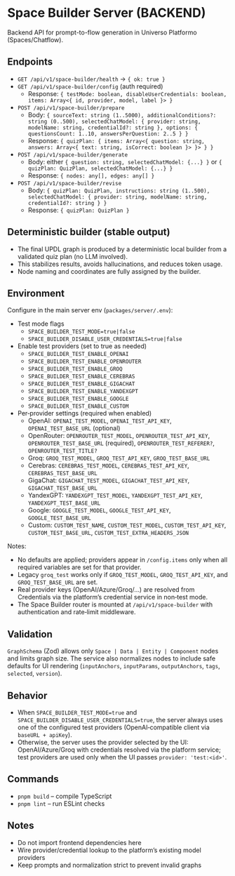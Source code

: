 # Space Builder Server (BACKEND)

Backend API for prompt-to-flow generation in Universo Platformo (Spaces/Chatflow).

## Endpoints

-   `GET /api/v1/space-builder/health` → `{ ok: true }`
-   `GET /api/v1/space-builder/config` (auth required)
    -   Response: `{ testMode: boolean, disableUserCredentials: boolean, items: Array<{ id, provider, model, label }> }`
-   `POST /api/v1/space-builder/prepare`
    -   Body: `{ sourceText: string (1..5000), additionalConditions?: string (0..500), selectedChatModel: { provider: string, modelName: string, credentialId?: string }, options: { questionsCount: 1..10, answersPerQuestion: 2..5 } }`
    -   Response: `{ quizPlan: { items: Array<{ question: string, answers: Array<{ text: string, isCorrect: boolean }> }> } }`
-   `POST /api/v1/space-builder/generate`
    -   Body: either `{ question: string, selectedChatModel: {...} }` or `{ quizPlan: QuizPlan, selectedChatModel: {...} }`
    -   Response: `{ nodes: any[], edges: any[] }`
-   `POST /api/v1/space-builder/revise`
    -   Body: `{ quizPlan: QuizPlan, instructions: string (1..500), selectedChatModel: { provider: string, modelName: string, credentialId?: string } }`
    -   Response: `{ quizPlan: QuizPlan }`

## Deterministic builder (stable output)

-   The final UPDL graph is produced by a deterministic local builder from a validated quiz plan (no LLM involved).
-   This stabilizes results, avoids hallucinations, and reduces token usage.
-   Node naming and coordinates are fully assigned by the builder.

## Environment

Configure in the main server env (`packages/server/.env`):

-   Test mode flags
    -   `SPACE_BUILDER_TEST_MODE=true|false`
    -   `SPACE_BUILDER_DISABLE_USER_CREDENTIALS=true|false`
-   Enable test providers (set to true as needed)
    -   `SPACE_BUILDER_TEST_ENABLE_OPENAI`
    -   `SPACE_BUILDER_TEST_ENABLE_OPENROUTER`
    -   `SPACE_BUILDER_TEST_ENABLE_GROQ`
    -   `SPACE_BUILDER_TEST_ENABLE_CEREBRAS`
    -   `SPACE_BUILDER_TEST_ENABLE_GIGACHAT`
    -   `SPACE_BUILDER_TEST_ENABLE_YANDEXGPT`
    -   `SPACE_BUILDER_TEST_ENABLE_GOOGLE`
    -   `SPACE_BUILDER_TEST_ENABLE_CUSTOM`
-   Per‑provider settings (required when enabled)
    -   OpenAI: `OPENAI_TEST_MODEL`, `OPENAI_TEST_API_KEY`, `OPENAI_TEST_BASE_URL` (optional)
    -   OpenRouter: `OPENROUTER_TEST_MODEL`, `OPENROUTER_TEST_API_KEY`, `OPENROUTER_TEST_BASE_URL` (required), `OPENROUTER_TEST_REFERER?`, `OPENROUTER_TEST_TITLE?`
    -   Groq: `GROQ_TEST_MODEL`, `GROQ_TEST_API_KEY`, `GROQ_TEST_BASE_URL`
    -   Cerebras: `CEREBRAS_TEST_MODEL`, `CEREBRAS_TEST_API_KEY`, `CEREBRAS_TEST_BASE_URL`
    -   GigaChat: `GIGACHAT_TEST_MODEL`, `GIGACHAT_TEST_API_KEY`, `GIGACHAT_TEST_BASE_URL`
    -   YandexGPT: `YANDEXGPT_TEST_MODEL`, `YANDEXGPT_TEST_API_KEY`, `YANDEXGPT_TEST_BASE_URL`
    -   Google: `GOOGLE_TEST_MODEL`, `GOOGLE_TEST_API_KEY`, `GOOGLE_TEST_BASE_URL`
    -   Custom: `CUSTOM_TEST_NAME`, `CUSTOM_TEST_MODEL`, `CUSTOM_TEST_API_KEY`, `CUSTOM_TEST_BASE_URL`, `CUSTOM_TEST_EXTRA_HEADERS_JSON`

Notes:

-   No defaults are applied; providers appear in `/config.items` only when all required variables are set for that provider.
-   Legacy `groq_test` works only if `GROQ_TEST_MODEL`, `GROQ_TEST_API_KEY`, and `GROQ_TEST_BASE_URL` are set.
-   Real provider keys (OpenAI/Azure/Groq/…) are resolved from Credentials via the platform’s credential service in non‑test mode.
-   The Space Builder router is mounted at `/api/v1/space-builder` with authentication and rate‑limit middleware.

## Validation

`GraphSchema` (Zod) allows only `Space | Data | Entity | Component` nodes and limits graph size. The service also normalizes nodes to include safe defaults for UI rendering (`inputAnchors`, `inputParams`, `outputAnchors`, `tags`, `selected`, `version`).

## Behavior

-   When `SPACE_BUILDER_TEST_MODE=true` and `SPACE_BUILDER_DISABLE_USER_CREDENTIALS=true`, the server always uses one of the configured test providers (OpenAI‑compatible client via `baseURL + apiKey`).
-   Otherwise, the server uses the provider selected by the UI: OpenAI/Azure/Groq with credentials resolved via the platform service; test providers are used only when the UI passes `provider: 'test:<id>'`.

## Commands

-   `pnpm build` – compile TypeScript
-   `pnpm lint` – run ESLint checks

## Notes

-   Do not import frontend dependencies here
-   Wire provider/credential lookup to the platform’s existing model providers
-   Keep prompts and normalization strict to prevent invalid graphs
